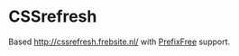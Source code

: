 CSSrefresh
==========

Based http://cssrefresh.frebsite.nl/ with <a href="http://leaverou.github.io/prefixfree/">PrefixFree</a> support.

